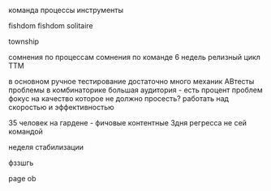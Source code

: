 команда
процессы
инструменты

fishdom
fishdom solitaire

township

сомнения по процессам сомнения по команде
6 недель релизный цикл
ТТМ

в основном ручное тестирование
достаточно много механик
ABтесты
проблемы в комбинаторике
большая аудитория - есть процент проблем
фокус на качество которое не должно просесть? работать над скоростью и эффективностью

35 человек на гардене - фичовые контентные 
3дня регресса не сей командой

неделя стабилизации

фззшгь

page ob
